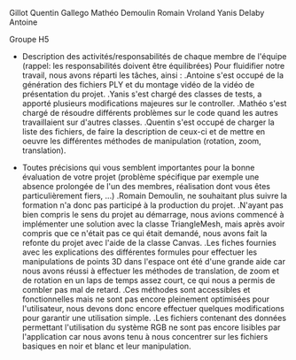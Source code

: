 Gillot Quentin
Gallego Mathéo
Demoulin Romain
Vroland Yanis
Delaby Antoine

Groupe H5

- Description des activités/responsabilités de chaque membre de l'équipe (rappel: les responsabilités doivent être équilibrées)
Pour fluidifier notre travail, nous avons réparti les tâches, ainsi :
  .Antoine s'est occupé de la génération des fichiers PLY et du montage vidéo de la vidéo de présentation du projet.
  .Yanis s'est chargé des classes de tests, a apporté plusieurs modifications majeures sur le controller.
  .Mathéo s'est chargé de résoudre différents problèmes sur le code quand les autres travaillaient sur d'autres classes.
  .Quentin s'est occupé de charger la liste des fichiers, de faire la description de ceux-ci et de mettre en oeuvre les différentes
  méthodes de manipulation (rotation, zoom, translation).

- Toutes précisions qui vous semblent importantes pour la bonne évaluation de votre projet (problème spécifique par exemple une absence prolongée de l'un des membres, réalisation dont vous êtes particulièrement fiers, ...)
  .Romain Demoulin, ne souhaitant plus suivre la formation n'a donc pas participé à la production du projet.
  .N'ayant pas bien compris le sens du projet au démarrage, nous avions commencé à implémenter une solution avec la classe TriangleMesh, mais après 
  avoir compris que ce n'était pas ce qui était demandé, nous avons fait la refonte du projet avec l'aide de la classe Canvas.
  .Les fiches fournies avec les explications des différentes formules pour effectuer les manipulations de points 3D dans l'espace ont été d'une grande
  aide car nous avons réussi à effectuer les méthodes de translation, de zoom et de rotation en un laps de temps assez court, ce qui nous a permis de 
  combler pas mal de retard.
  .Ces méthodes sont accessibles et fonctionnelles mais ne sont pas encore pleinement optimisées pour l'utilisateur, nous devons donc encore effectuer
  quelques modifications pour garantir une utilisation simple.
  .Les fichiers contenant des données permettant l'utilisation du système RGB ne sont pas encore lisibles par l'application car nous avons tenu à nous
  concentrer sur les fichiers basiques en noir et blanc et leur manipulation.
  
